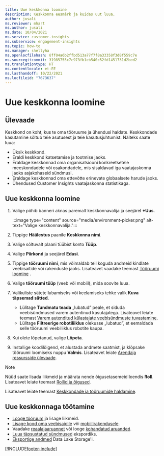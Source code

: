 ```yaml
---
title: Uue keskkonna loomine
description: Keskkonna eesmärk ja kuidas uut luua.
author: jusali
ms.reviewer: mhart
ms.author: jusali
ms.date: 10/04/2021
ms.service: customer-insights
ms.subservice: engagement-insights
ms.topic: how-to
ms.manager: shellyha
ms.openlocfilehash: 8ff04a6b2ffbd513a77f7f8a33358f3d8f559c7e
ms.sourcegitcommit: 31985755c7c973fb1eb540c52fd1451731d2bed2
ms.translationtype: HT
ms.contentlocale: et-EE
ms.lasthandoff: 10/22/2021
ms.locfileid: "7673637"
---
```

# <a name="create-a-new-environment"></a>Uue keskkonna loomine 

## <a name="overview"></a>Ülevaade

Keskkond on koht, kus te oma tööruume ja ühendusi haldate. Keskkondade kasutamine sõltub teie asutusest ja teie kasutusjuhtumist. Näiteks saate luua:

- Üksik keskkond.
- Eraldi keskkond katsetamise ja tootmise jaoks.
- Eraldage keskkonnad oma organisatsiooni konkreetsetele meeskondadele või osakondadele, mis sisaldavad iga vaatajaskonna jaoks asjakohaseid sündmusi.
- Eraldage keskkonnad oma ettevõtte erinevate globaalsete harude jaoks.
- Ühendused Customer Insights vaatajaskonna statistikaga.

## <a name="create-a-new-environment"></a>Uue keskkonna loomine

1. Valige põhib banneri aknas paremalt keskkonnavalija ja seejärel **+Uus**.

   :::image type="content" source="media/environment-picker.png" alt-text="Valige keskkonnavalija.":::

1. Tippige **Häälestus** paanile **Keskkonna nimi**.

1. Valige sõltuvalt plaani tüübist konto **Tüüp**.

1. Valige **Piirkond** ja seejärel **Edasi**. 

1. Tippige **tööruumi nimi**, mis võimaldab teil koguda andmeid kindlate veebisaitide või rakenduste jaoks. Lisateavet vaadake teemast [Tööruumi loomine](create-workspace.md) .

1. Valige **tööruumi tüüp** (veeb või mobiil), mida soovite luua. 

1. Valikuliste sätete lubamiseks või keelamiseks tehke valik **Kuva täpsemad sätted**.

   - Lülitage **Tundmatu teada** „lubatud” peale, et siduda veebisündmused varem autentinud kasutajatega. Lisateavet leiate teemast [Varem autenditud külastajate veebisündmuste tuvastamine](unknown-to-known.md).
   - Lülitage **Filtreerige robotiliiklus** olekusse „lubatud”, et eemaldada selle tööruumi veebiliiklus robotite kaupa. 

1. Kui olete lõpetanud, valige **Lõpeta**. 

1. Installige koodilõigend, et alustada andmete saatmist, ja klõpsake tööruumi loomiseks nuppu **Valmis**. Lisateavet leiate [Arendaja ressursside ülevaade](developer-resources.md).

> [!NOTE]
> Nüüd saate lisada liikmeid ja määrata nende õigusetasemeid loendis **Roll**. Lisateavet leiate teemast [Rollid ja õigused](user-roles.md). 

Lisateavet leiate teemast [Keskkondade ja tööruumide haldamine](manage-environments-workspaces.md).

## <a name="work-with-your-new-environment"></a>Uue keskkonnaga töötamine

- [Looge tööruum](../engagement-insights/create-workspace.md) ja lisage liikmeid.
- [Lisage kood oma veebisaidile](../engagement-insights/instrument-website.md) või [mobiilirakendusele](../engagement-insights/developer-resources.md#capture-events-from-mobile-apps).
- Vaadake [reaalajaaruannet](../engagement-insights/view-reports.md) või looge [kohandatud aruanded](../engagement-insights/custom-reports.md).
- [Luua täpsustatud sündmused](../engagement-insights/refined-events.md) ekspordiks.
- [Eksportige andmed](../engagement-insights/export-events.md) Data Lake Storage'i.

[!INCLUDE[footer-include](../includes/footer-banner.md)]
